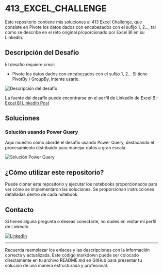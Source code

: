 # 413_EXCEL_CHALLENGE

Este repositorio contiene mis soluciones al 413 Excel Challenge, que consiste en Pivote los datos dados con encabezados con el sufijo 1, 2..., tal como se describe en el reto original proporcionado por Excel BI en su LinkedIn.

## Descripción del Desafío

El desafío requiere crear:
- Pivote los datos dados con encabezados con el sufijo 1, 2...
Si tiene PivotBy / GroupBy, intente usarlo.


![Descripción del desafío](https://github.com/cristobalsalcedo90/BI_Challenges/blob/b9e2b669a2ef6cb0c8fe52973f1860a0d12cb5d5/413_EXCEL_CHALLENGE/ExcelBI.png)

La fuente del desafío puede encontrarse en el perfil de LinkedIn de Excel BI: [Excel BI LinkedIn Post](https://www.linkedin.com/posts/excelbi_excel-challenge-problem-activity-7174252973907197953-Bw6J?utm_source=share&utm_medium=member_desktop)

## Soluciones

### Solución usando Power Query

Aquí muestro cómo abordé el desafío usando Power Query, destacando el procesamiento distribuido para manejar datos a gran escala.

![Solución Power Query](https://github.com/cristobalsalcedo90/BI_Challenges/blob/4c425ad3d4a63f76840d0d6d84a9b21e18932295/413_EXCEL_CHALLENGE/413_EXCEL_CHALLENGE%20Power%20Query.png)


## ¿Cómo utilizar este repositorio?

Puede clonar este repositorio y ejecutar los notebooks proporcionados para ver cómo se implementaron las soluciones. Se proporcionan instrucciones detalladas dentro de cada notebook.

## Contacto

Si tienes alguna pregunta o deseas conectarte, no dudes en visitar mi perfil de LinkedIn.

[![LinkedIn](https://img.shields.io/badge/LinkedIn-Cristobal%20Salcedo-blue)](https://www.linkedin.com/in/cristobal-salcedo)

---

Recuerda reemplazar los enlaces y las descripciones con la información correcta y actualizada. Este código markdown puede ser colocado directamente en tu archivo README.md en GitHub para presentar tu solución de una manera estructurada y profesional.

